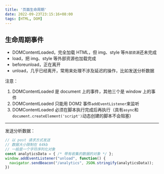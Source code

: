 ```yaml
---
title: '页面生命周期'
date: 2022-09-23T23:15:16+08:00
tags: [HTML, DOM]
---
```


## 生命周期事件

- DOMContentLoaded，完全加载 HTML，但 img、style 等`外部资源`还未完成
- load，把 img、style 等外部资源也加载完成
- beforeunload，正在离开
- unload，几乎已经离开，常用来处理不涉及延迟的操作，比如发送分析数据

注意：

1. DOMContentLoaded 是 document 上的事件，其他三个是 window 上的事件
2. DOMContentLoaded 只能用 DOM2 事件`addEventListener`来监听
3. DOMContentLoaded 必须在脚本执行完成后再执行（具有`async`和`document.createElement('script')`动态创建的脚本不会阻塞）

---

发送分析数据：

```js
// 以 post 请求方式发送
// 数据大小限制在 64kb
// 一般是一个字符序列化对象
const analyticsData = { /* 带有收集的数据的对象 */ };
window.addEventListener("unload", function() {
  navigator.sendBeacon("/analytics", JSON.stringify(analyticsData));
})
```
